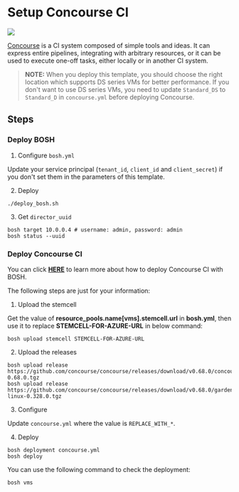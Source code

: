 # Setup Concourse CI

<a href="https://portal.azure.com/#create/Microsoft.Template/uri/https%3A%2F%2Fraw.githubusercontent.com%2FAzure%2Fazure-quickstart-templates%2Fmaster%2Fconcourse-ci%2Fazuredeploy.json" target="_blank">
    <img src="http://azuredeploy.net/deploybutton.png"/>
</a>

[Concourse](http://concourse.ci/) is a CI system composed of simple tools and ideas. It can express entire pipelines, integrating with arbitrary resources, or it can be used to execute one-off tasks, either locally or in another CI system.

>**NOTE:** When you deploy this template, you should choose the right location which supports DS series VMs for better performance. If you don't want to use DS series VMs, you need to update `Standard_DS` to `Standard_D` in `concourse.yml` before deploying Concourse.

## Steps

### Deploy BOSH

1. Configure `bosh.yml`

  Update your service principal (`tenant_id`, `client_id` and `client_secret`) if you don't set them in the parameters of this template.

2. Deploy

  ```
  ./deploy_bosh.sh
  ```

3. Get `director_uuid`

  ```
  bosh target 10.0.0.4 # username: admin, password: admin
  bosh status --uuid
  ```

### Deploy Concourse CI

You can click [**HERE**](http://concourse.ci/deploying-with-bosh.html) to learn more about how to deploy Concourse CI with BOSH.

The following steps are just for your information:

1. Upload the stemcell

  Get the value of **resource_pools.name[vms].stemcell.url** in **bosh.yml**, then use it to replace **STEMCELL-FOR-AZURE-URL** in below command:

  ```
  bosh upload stemcell STEMCELL-FOR-AZURE-URL
  ```

2. Upload the releases

  ```
  bosh upload release https://github.com/concourse/concourse/releases/download/v0.68.0/concourse-0.68.0.tgz
  bosh upload release https://github.com/concourse/concourse/releases/download/v0.68.0/garden-linux-0.328.0.tgz
  ```
 
3. Configure

  Update `concourse.yml` where the value is `REPLACE_WITH_*`.

4. Deploy

  ```
  bosh deployment concourse.yml
  bosh deploy
  ```

  You can use the following command to check the deployment:

  ```
  bosh vms
  ```
